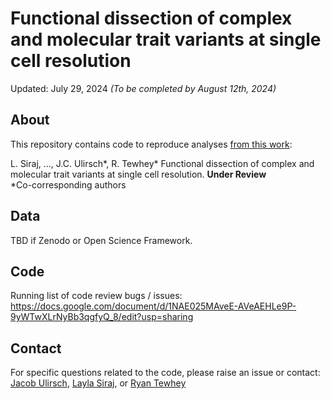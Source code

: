 # Functional dissection of complex and molecular trait variants at single cell resolution

Updated: July 29, 2024 *(To be completed by August 12th, 2024)*

## About

This repository contains code to reproduce analyses [from this work](https://www.biorxiv.org/content/10.1101/2024.05.05.592437v1):

L. Siraj, ..., J.C. Ulirsch*, R. Tewhey* Functional dissection of complex and molecular trait variants at single cell resolution. **Under Review**
<br>
*Co-corresponding authors

## Data

TBD if Zenodo or Open Science Framework.

## Code

Running list of code review bugs / issues:
https://docs.google.com/document/d/1NAE025MAveE-AVeAEHLe9P-9yWTwXLrNyBb3qgfyQ_8/edit?usp=sharing

## Contact

For specific questions related to the code, please raise an issue or contact:
<br>
[Jacob Ulirsch](julirsch@illumina.com), [Layla Siraj](sirajl@broadinstitute.org), or [Ryan Tewhey](Ryan.Tewhey@jax.org)
